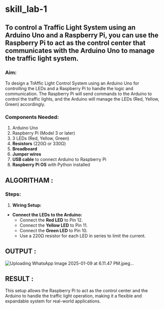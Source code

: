 # skill_lab-1
## To control a **Traffic Light System** using an **Arduino Uno** and a **Raspberry Pi**, you can use the Raspberry Pi to act as the control center that communicates with the Arduino Uno to manage the traffic light system.

### Aim:
To design a TrAffic Light Control System using an Arduino Uno for controlling the LEDs and a Raspberry Pi to handle the logic and communication. The Raspberry Pi will send commands to the Arduino to control the traffic lights, and the Arduino will manage the LEDs (Red, Yellow, Green) accordingly.

### Components Needed:
1. Arduino Uno
2. Raspberry Pi (Model 3 or later)
3. 3 LEDs (Red, Yellow, Green)
4. **Resistors** (220Ω or 330Ω)
5. **Breadboard**
6. **Jumper wires**
7. **USB cable** to connect Arduino to Raspberry Pi
8. **Raspberry Pi OS** with Python installed

## ALGORITHAM :

### **Steps:**
1. **Wiring Setup:**
- **Connect the LEDs to the Arduino:**
  - Connect the **Red LED** to Pin 12.
  - Connect the **Yellow LED** to Pin 11.
  - Connect the **Green LED** to Pin 10.
  - Use a 220Ω resistor for each LED in series to limit the current.
 
## OUTPUT :
![Uploading WhatsApp Image 2025-01-09 at 6.11.47 PM.jpeg…]()

## RESULT :
This setup allows the Raspberry Pi to act as the control center and the Arduino to handle the traffic light operation, making it a flexible and expandable system for real-world applications.

